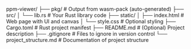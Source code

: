 ppm-viewer/
├── pkg/                 # Output from wasm-pack (auto-generated)
├── src/
│   └── lib.rs           # Your Rust library code
├── static/
│   ├── index.html       # Web page with UI and canvas
│   └── style.css        # Optional styling
├── Cargo.toml           # Rust project manifest
├── README.md            # (Optional) Project description
├── .gitignore           # Files to ignore in version control
└── project_structure.md # Documentation of project structure
